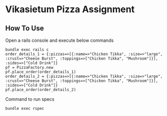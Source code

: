 # Vikasietum Pizza Assignment

## How To Use

Open a rails console and execute below commands

```
bundle exec rails c
order_details_1 = {:pizzas=>[{:name=>"Chicken Tikka", :size=>"large", :crust=>"Cheese Burst", :toppings=>["Chicken Tikka", "Mushroom"]}], :sides=>["Cold Drink"]}
pf = PizzaFactory.new
pf.place_order(order_details_1)
order_details_2 = {:pizzas=>[{:name=>"Chicken Tikka", :size=>"large", :crust=>"Cheese Burst", :toppings=>["Chicken Tikka", "Mushroom"]}], :sides=>["Cold Drink"]}
pf.place_order(order_details_2)
```

Command to run specs

```
bundle exec rspec
```
